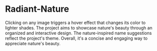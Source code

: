 # Radiant-Nature
Clicking on any image triggers a hover effect that changes its color to lighter shades. The project aims to showcase nature's beauty through an organized and interactive design. The nature-inspired name suggestions reflect the project's theme. Overall, it's a concise and engaging way to appreciate nature's beauty.
